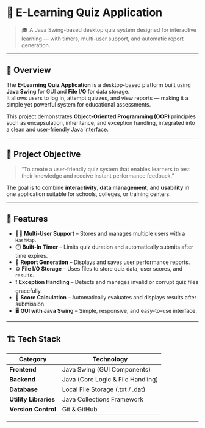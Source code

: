 # 🧠 E-Learning Quiz Application

> 🎓 A Java Swing-based desktop quiz system designed for interactive learning — with timers, multi-user support, and automatic report generation.

---

## 🌟 Overview

The **E-Learning Quiz Application** is a desktop-based platform built using **Java Swing** for GUI and **File I/O** for data storage.  
It allows users to log in, attempt quizzes, and view reports — making it a simple yet powerful system for educational assessments.

This project demonstrates **Object-Oriented Programming (OOP)** principles such as encapsulation, inheritance, and exception handling, integrated into a clean and user-friendly Java interface.

---

## 🎯 Project Objective

> “To create a user-friendly quiz system that enables learners to test their knowledge and receive instant performance feedback.”

The goal is to combine **interactivity**, **data management**, and **usability** in one application suitable for schools, colleges, or training centers.

---

## 🚀 Features

- 🧑‍💻 **Multi-User Support** – Stores and manages multiple users with a `HashMap`.
- ⏱️ **Built-In Timer** – Limits quiz duration and automatically submits after time expires.
- 📄 **Report Generation** – Displays and saves user performance reports.
- ⚙️ **File I/O Storage** – Uses files to store quiz data, user scores, and results.
- ❗ **Exception Handling** – Detects and manages invalid or corrupt quiz files gracefully.
- 🧮 **Score Calculation** – Automatically evaluates and displays results after submission.
- 🖥️ **GUI with Java Swing** – Simple, responsive, and easy-to-use interface.

---

## 🏗️ Tech Stack

| Category | Technology |
|-----------|-------------|
| **Frontend** | Java Swing (GUI Components) |
| **Backend** | Java (Core Logic & File Handling) |
| **Database** | Local File Storage (.txt / .dat) |
| **Utility Libraries** | Java Collections Framework |
| **Version Control** | Git & GitHub |

---